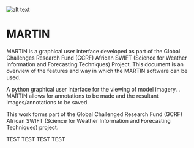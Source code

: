 ![alt text](https://github.com/earajr/MARTIN/blob/master/resources/MARTINlogo_small.png?raw=true)

# MARTIN

MARTIN is a graphical user interface developed as part of the Global Challenges Research Fund (GCRF) African SWIFT (Science for Weather Information and Forecasting Techniques) Project. This document is an overview of the features and way in which the MARTIN software can be used. 

A python graphical user interface for the viewing of model imagery. . MARTIN allows for annotations to be made and the resultant images/annotations to be saved.

This work forms part of the Global Challenged Research Fund (GCRF) African SWIFT (Science for Weather Information and Forecasting Techniques) project.




TEST TEST TEST TEST
